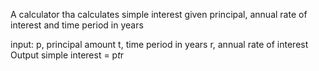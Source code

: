 A calculator tha calculates simple interest given principal, annual rate of interest and time period in years

input:
  p, principal amount
  t, time period in years
  r, annual rate of interest
Output
  simple interest = p*t*r

